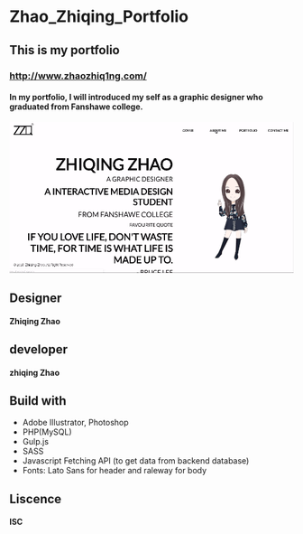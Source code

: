 # Zhao_Zhiqing_Portfolio
## This is my portfolio
### http://www.zhaozhiq1ng.com/
#### In my portfolio, I will introduced my self as a graphic designer who graduated from Fanshawe college.
![image](https://github.com/zzhao24/Zhao_Zhiqing_Portfolio/raw/dev.gif/images/home.gif)
## Designer
#### Zhiqing Zhao
## developer
#### zhiqing Zhao

## Build with
* Adobe Illustrator, Photoshop
* PHP(MySQL)
* Gulp.js
* SASS
* Javascript Fetching API (to get data from backend database)
* Fonts: Lato Sans for header and raleway for body
## Liscence
#### ISC


